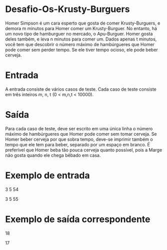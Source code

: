 # Desafio-Os-Krusty-Burguers

Homer Simpson é um cara esperto que gosta de comer Krusty-Burguers, e demora m minutos para Homer comer um Krusty-Burguer. No entanto, há um novo tipo de hamburguer no
mercado, o Apu-Burguer. Homer gosta deles também, e leva n minutos para comer um.
Dados apenas t minutos, você tem que descobrir o número máximo de hambúrgueres que Homer pode comer sem perder tempo. Se ele tiver tempo ocioso, ele pode beber cerveja.

# Entrada
A entrada consiste de vários casos de teste. Cada caso de teste consiste em três inteiros m, n, t (0 < m,n,t < 10000).

# Saída
Para cada caso de teste, deve ser escrito em uma única linha o número máximo de hambúrgueres que Homer pode comer sem tomar cerveja. Se Homer beber cerveja por que sobra
tempo, deve-se imprimir também o tempo que ele tem para beber, separado por um espaço em branco. É preferível que Homer beba tão pouca cerveja quanto possível, pois a Marge não gosta quando ele chega bêbado em casa.

# Exemplo de entrada
3 5 54

3 5 55

# Exemplo de saída correspondente
18

17
